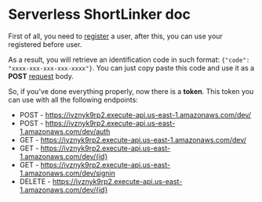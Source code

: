 # Serverless ShortLinker doc

First of all, you need to <a href="https://shortlinker.auth.us-east-1.amazoncognito.com/login?client_id=432f7qk145rf0ha5u5605obpqf&response_type=code&scope=aws.cognito.signin.user.admin+email+openid+phone+profile&redirect_uri=https%3A%2F%2Fivznyk9rp2.execute-api.us-east-1.amazonaws.com%2Fdev%2Fsignin%2F">register</a> a user, after this, you can use your registered before user.

As a result, you will retrieve an identification code in such format: `{"code": "xxxx-xxx-xxx-xxx-xxxx"}`. You can just copy paste this code and use it as a **POST** <a href="https://shortlinker.auth.us-east-1.amazoncognito.com/login?client_id=432f7qk145rf0ha5u5605obpqf&response_type=code&scope=aws.cognito.signin.user.admin+email+openid+phone+profile&redirect_uri=https%3A%2F%2Fivznyk9rp2.execute-api.us-east-1.amazonaws.com%2Fdev%2Fsignin%2F">request</a> body.

So, if you've done everything properly, now there is a **token**. This token you can use with all the following endpoints:
- POST - https://ivznyk9rp2.execute-api.us-east-1.amazonaws.com/dev/
- POST - https://ivznyk9rp2.execute-api.us-east-1.amazonaws.com/dev/auth
- GET - https://ivznyk9rp2.execute-api.us-east-1.amazonaws.com/dev/
- GET - https://ivznyk9rp2.execute-api.us-east-1.amazonaws.com/dev/{id}
- GET - https://ivznyk9rp2.execute-api.us-east-1.amazonaws.com/dev/signin
- DELETE - https://ivznyk9rp2.execute-api.us-east-1.amazonaws.com/dev/{id}